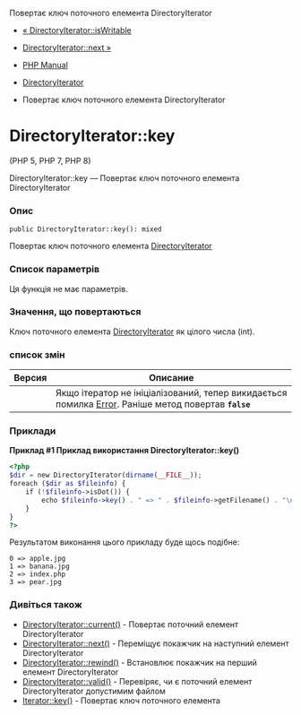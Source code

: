 Повертає ключ поточного елемента DirectoryIterator

-   [« DirectoryIterator::isWritable](directoryiterator.iswritable.html)
    
-   [DirectoryIterator::next »](directoryiterator.next.html)
    
-   [PHP Manual](index.html)
    
-   [DirectoryIterator](class.directoryiterator.html)
    
-   Повертає ключ поточного елемента DirectoryIterator
    

# DirectoryIterator::key

(PHP 5, PHP 7, PHP 8)

DirectoryIterator::key — Повертає ключ поточного елемента DirectoryIterator

### Опис

```methodsynopsis
public DirectoryIterator::key(): mixed
```

Повертає ключ поточного елемента [DirectoryIterator](class.directoryiterator.html)

### Список параметрів

Ця функція не має параметрів.

### Значення, що повертаються

Ключ поточного елемента [DirectoryIterator](class.directoryiterator.html) як цілого числа (int).

### список змін

| Версия | Описание                                                                                                                 |
|--------|--------------------------------------------------------------------------------------------------------------------------|
|        | Якщо ітератор не ініціалізований, тепер викидається помилка [Error](class.error.html). Раніше метод повертав **`false`** |

### Приклади

**Приклад #1 Приклад використання **DirectoryIterator::key()****

```php
<?php
$dir = new DirectoryIterator(dirname(__FILE__));
foreach ($dir as $fileinfo) {
    if (!$fileinfo->isDot()) {
        echo $fileinfo->key() . " => " . $fileinfo->getFilename() . "\n";
    }
}
?>
```

Результатом виконання цього прикладу буде щось подібне:

```
0 => apple.jpg
1 => banana.jpg
2 => index.php
3 => pear.jpg
```

### Дивіться також

-   [DirectoryIterator::current()](directoryiterator.current.html) - Повертає поточний елемент DirectoryIterator
-   [DirectoryIterator::next()](directoryiterator.next.html) - Переміщує покажчик на наступний елемент DirectoryIterator
-   [DirectoryIterator::rewind()](directoryiterator.rewind.html) - Встановлює покажчик на перший елемент DirectoryIterator
-   [DirectoryIterator::valid()](directoryiterator.valid.html) - Перевіряє, чи є поточний елемент DirectoryIterator допустимим файлом
-   [Iterator::key()](iterator.key.html) - Повертає ключ поточного елемента